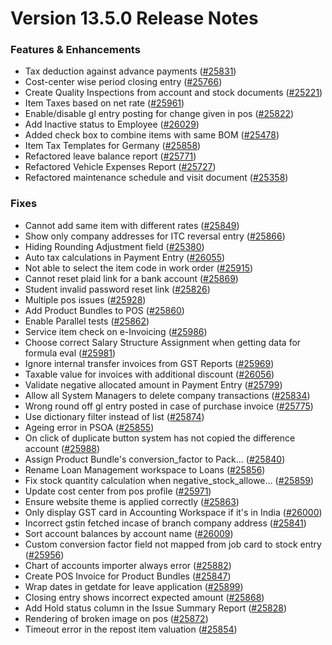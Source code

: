 # Version 13.5.0 Release Notes

### Features & Enhancements

- Tax deduction against advance payments ([#25831](https://github.com/frappe/verp/pull/25831))
- Cost-center wise period closing entry ([#25766](https://github.com/frappe/verp/pull/25766))
- Create Quality Inspections from account and stock documents ([#25221](https://github.com/frappe/verp/pull/25221))
- Item Taxes based on net rate ([#25961](https://github.com/frappe/verp/pull/25961))
- Enable/disable gl entry posting for change given in pos ([#25822](https://github.com/frappe/verp/pull/25822))
- Add Inactive status to Employee ([#26029](https://github.com/frappe/verp/pull/26029))
- Added check box to combine items with same BOM ([#25478](https://github.com/frappe/verp/pull/25478))
- Item Tax Templates for Germany ([#25858](https://github.com/frappe/verp/pull/25858))
- Refactored leave balance report ([#25771](https://github.com/frappe/verp/pull/25771))
- Refactored Vehicle Expenses Report ([#25727](https://github.com/frappe/verp/pull/25727))
- Refactored maintenance schedule and visit document ([#25358](https://github.com/frappe/verp/pull/25358))

### Fixes

- Cannot add same item with different rates ([#25849](https://github.com/frappe/verp/pull/25849))
- Show only company addresses for ITC reversal entry ([#25866](https://github.com/frappe/verp/pull/25866))
- Hiding Rounding Adjustment field ([#25380](https://github.com/frappe/verp/pull/25380))
- Auto tax calculations in Payment Entry ([#26055](https://github.com/frappe/verp/pull/26055))
- Not able to select the item code in work order ([#25915](https://github.com/frappe/verp/pull/25915))
- Cannot reset plaid link for a bank account ([#25869](https://github.com/frappe/verp/pull/25869))
- Student invalid password reset link ([#25826](https://github.com/frappe/verp/pull/25826))
- Multiple pos issues ([#25928](https://github.com/frappe/verp/pull/25928))
- Add Product Bundles to POS ([#25860](https://github.com/frappe/verp/pull/25860))
- Enable Parallel tests ([#25862](https://github.com/frappe/verp/pull/25862))
- Service item check on e-Invoicing ([#25986](https://github.com/frappe/verp/pull/25986))
- Choose correct Salary Structure Assignment when getting data for formula eval ([#25981](https://github.com/frappe/verp/pull/25981))
- Ignore internal transfer invoices from GST Reports ([#25969](https://github.com/frappe/verp/pull/25969))
- Taxable value for invoices with additional discount ([#26056](https://github.com/frappe/verp/pull/26056))
- Validate negative allocated amount in Payment Entry ([#25799](https://github.com/frappe/verp/pull/25799))
- Allow all System Managers to delete company transactions ([#25834](https://github.com/frappe/verp/pull/25834))
- Wrong round off gl entry posted in case of purchase invoice ([#25775](https://github.com/frappe/verp/pull/25775))
- Use dictionary filter instead of list ([#25874](https://github.com/frappe/verp/pull/25874))
- Ageing error in PSOA ([#25855](https://github.com/frappe/verp/pull/25855))
- On click of duplicate button system has not copied the difference account ([#25988](https://github.com/frappe/verp/pull/25988))
- Assign Product Bundle's conversion_factor to Pack… ([#25840](https://github.com/frappe/verp/pull/25840))
- Rename Loan Management workspace to Loans ([#25856](https://github.com/frappe/verp/pull/25856))
- Fix stock quantity calculation when negative_stock_allowe… ([#25859](https://github.com/frappe/verp/pull/25859))
- Update cost center from pos profile ([#25971](https://github.com/frappe/verp/pull/25971))
- Ensure website theme is applied correctly ([#25863](https://github.com/frappe/verp/pull/25863))
- Only display GST card in Accounting Workspace if it's in India ([#26000](https://github.com/frappe/verp/pull/26000))
- Incorrect gstin fetched incase of branch company address ([#25841](https://github.com/frappe/verp/pull/25841))
- Sort account balances by account name ([#26009](https://github.com/frappe/verp/pull/26009))
- Custom conversion factor field not mapped from job card to stock entry ([#25956](https://github.com/frappe/verp/pull/25956))
- Chart of accounts importer always error ([#25882](https://github.com/frappe/verp/pull/25882))
- Create POS Invoice for Product Bundles ([#25847](https://github.com/frappe/verp/pull/25847))
- Wrap dates in getdate for leave application ([#25899](https://github.com/frappe/verp/pull/25899))
- Closing entry shows incorrect expected amount ([#25868](https://github.com/frappe/verp/pull/25868))
- Add Hold status column in the Issue Summary Report ([#25828](https://github.com/frappe/verp/pull/25828))
- Rendering of broken image on pos ([#25872](https://github.com/frappe/verp/pull/25872))
- Timeout error in the repost item valuation ([#25854](https://github.com/frappe/verp/pull/25854))